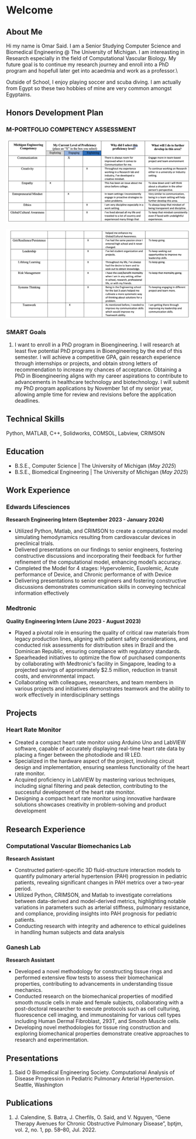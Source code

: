 # Welcome

## About Me 
Hi my name is Omar Said. I am a Senior Studying Computer Science and Biomedical Engineering @ The University of Michigan. 
I am intereasting in Research especially in the field of Computational Vascular Biology. My future goal is to continue my
research journey and enroll into a PhD program and hopefull later get into acaedmia and work as a professor.\

Outside of School, I enjoy playing soccer and scuba diving. I am actually from Egypt so these two hobbies of mine are very common 
amongst Egyptains. 

## Honors Development Plan 

### M-PORTFOLIO COMPETENCY ASSESSMENT

![png1](/assets/1.png)

![png2](/assets/2.png)

### SMART Goals

1. I want to enroll in a PhD program in Bioengineering. I will research at least five potential PhD programs in Bioengineering by the end of this semester. I will achieve a competitive GPA, gain research experience through internships or projects, and obtain strong letters of recommendation to increase my chances of acceptance. Obtaining a PhD in Bioengineering aligns with my career aspirations to contribute to advancements in healthcare technology and biotechnology. I will submit my PhD program applications by November 1st of my senior year, allowing ample time for review and revisions before the application deadlines.

## Technical Skills 
Python, MATLAB, C++, Solidworks, COMSOL, Labview, CRIMSON

## Education
- B.S.E., Computer Science | The University of Michigan (_May 2025_)
- B.S.E., Biomedical Engineering | The University of Michigan (_May 2025_)

## Work Experience
### Edwards Lifesciences
**Research Engineering Intern (September 2023 - January 2024)**
- Utilized Python, Matlab, and CRIMSON to create a computational model simulating hemodynamics resulting from cardiovascular devices in preclinical trials.
- Delivered presentations on our findings to senior engineers, fostering constructive discussions and incorporating their feedback for further refinement of the computational model, enhancing model’s accuracy.
- Completed the Model for 4 stages: Hypervolemic, Euvolemic, Acute performance of Device, and Chronic performance of with Device
- Delivering presentations to senior engineers and fostering constructive discussions demonstrates communication skills in conveying technical information effectively

### Medtronic
**Quality Engineering Intern (June 2023 - August 2023)**
- Played a pivotal role in ensuring the quality of critical raw materials from legacy production lines, aligning with patient safety considerations, and conducted risk assessments for distribution sites in Brazil and the Dominican Republic, ensuring compliance with regulatory standards.
- Spearheaded initiatives to optimize the flow of purchased components by collaborating with Medtronic's facility in Singapore, leading to a projected savings of approximately $2.5 million, reduction in transit costs, and environmental impact.
- Collaborating with colleagues, researchers, and team members in various projects and initiatives demonstrates teamwork and the ability to work effectively in interdisciplinary settings

## Projects
### Heart Rate Monitor 
- Created a compact heart rate monitor using Arduino Uno and LabVIEW software, capable of accurately displaying real-time heart rate data by placing a finger between the photodiode and IR LED.
- Specialized in the hardware aspect of the project, involving circuit design and implementation, ensuring seamless functionality of the heart rate monitor.
- Acquired proficiency in LabVIEW by mastering various techniques, including signal filtering and peak detection, contributing to the successful development of the heart rate monitor.
- Designing a compact heart rate monitor using innovative hardware solutions showcases creativity in problem-solving and product development

## Research Experience
### Computational Vascular Biomechanics Lab
**Research Assistant**
- Constructed patient-specific 3D fluid-structure interaction models to quantify pulmonary arterial hypertension (PAH) progression in pediatric patients, revealing significant changes in PAH metrics over a two-year period.
- Utilized Python, CRIMSON, and Matlab to investigate correlations between data-derived and model-derived metrics, highlighting notable variations in parameters such as arterial stiffness, pulmonary resistance, and compliance, providing insights into PAH prognosis for pediatric patients.
- Conducting research with integrity and adherence to ethical guidelines in handling human subjects and data analysis

### Ganesh Lab
**Research Assistant**
- Developed a novel methodology for constructing tissue rings and performed extensive flow tests to assess their biomechanical properties, contributing to advancements in understanding tissue mechanics.
- Conducted research on the biomechanical properties of modified smooth muscle cells in male and female subjects, collaborating with a post-doctoral researcher to execute protocols such as cell culturing, fluorescence cell imaging, and immunostaining for various cell types including Human Dermal Fibroblast, 293T, and Smooth Muscle cells.
- Developing novel methodologies for tissue ring construction and exploring biomechanical properties demonstrate creative approaches to research and experimentation.

## Presentations
1. Said O Biomedical Engineering Society. Computational Analysis of Disease Progression in Pediatric Pulmonary Arterial Hypertension. Seattle, Washington

## Publications
1. J. Calendine, S. Batra, J. Cherfils, O. Said, and V. Nguyen, “Gene Therapy Avenues for Chronic Obstructive Pulmonary Disease”, bptjm, vol. 2, no. 1, pp. 58–80, Jul. 2022.
